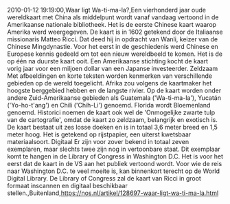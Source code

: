 2010-01-12 19:19:00,Waar ligt Wa-ti-ma-la?,Een vierhonderd jaar oude wereldkaart met China als middelpunt wordt vanaf vandaag vertoond in de Amerikaanse nationale bibliotheek. Het is de eerste Chinese kaart waarop Amerika werd weergegeven. De kaart is in 1602 getekend door de Italiaanse missionaris Matteo Ricci. Dat deed hij in opdracht van Wanli, keizer van de Chinese Mingdynastie. Voor het eerst in de geschiedenis werd Chinese en Europese kennis gedeeld om tot een nieuw wereldbeeld te komen. Het is de op één na duurste kaart ooit. Een Amerikaanse stichting kocht de kaart vorig jaar voor een miljoen dollar van een Japanse investeerder. Zeldzaam Met afbeeldingen en korte teksten worden kenmerken van verschillende gebieden op de wereld toegelicht. Afrika zou volgens de kaartmaker het hoogste berggebied hebben en de langste rivier. Op de kaart worden onder andere Zuid-Amerikaanse gebieden als Guatemala ('Wa-ti-ma-la'), Yucatán ('Yo-ho-t'ang') en Chili ('Chih-Li') genoemd. Florida wordt Bloemenland genoemd. Historici noemen de kaart ook wel de 'Onmogelijke zwarte tulp van de cartografie', omdat de kaart zo zeldzaam, belangrijk en exotisch is. De kaart bestaat uit zes losse doeken en is in totaal 3,6 meter breed en 1,5 meter hoog. Het is getekend op rijstpapier, een uiterst kwetsbaar materiaalsoort. Digitaal Er zijn voor zover bekend in totaal zeven exemplaren, maar slechts twee zijn nog in vertoonbare staat. Dit exemplaar komt te hangen in de Library of Congress in Washington D.C. Het is voor het eerst dat de kaart in de VS aan het publiek vertoond wordt. Voor wie de reis naar Washington D.C. te veel moeite is, kan binnenkort terecht op de World Digital Library. De Library of Congress zal de kaart van Ricci in groot formaat inscannen en digitaal beschikbaar stellen.,Buitenland,https://nos.nl/artikel/128697-waar-ligt-wa-ti-ma-la.html